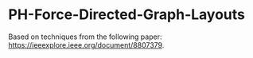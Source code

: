 # PH-Force-Directed-Graph-Layouts
Based on techniques from the following paper: https://ieeexplore.ieee.org/document/8807379.

